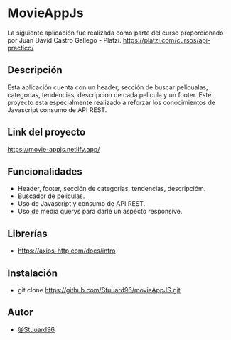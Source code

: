 # MovieAppJs
La siguiente aplicación fue realizada como parte del
curso proporcionado por Juan David Castro Gallego - Platzi.
https://platzi.com/cursos/api-practico/

## Descripción
Esta aplicación cuenta con un header, sección de buscar pelicualas, categorias, tendencias, descripcion de cada pelicula y un footer. Este proyecto
esta especialmente realizado a reforzar los conocimientos de Javascript consumo de API REST.

## Link del proyecto
https://movie-appjs.netlify.app/

## Funcionalidades
- Header, footer, sección de categorias, tendencias, descripcióm.
- Buscador de peliculas.
- Uso de Javascript y consumo de API REST.
- Uso de media querys para darle un aspecto responsive.

## Librerías
- https://axios-http.com/docs/intro

## Instalación
- git clone https://github.com/Stuuard96/movieAppJS.git

## Autor
- [@Stuuard96](https://www.github.com/Stuuard96)
